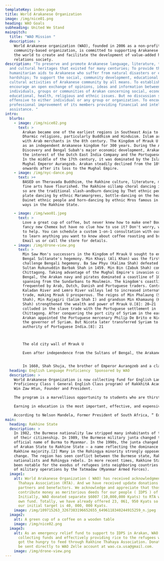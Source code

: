 ```yaml
---
templateKey: index-page
title: World Arakanese Organization
image: /img/nice01.png
heading: WAO Goals
subheading: United We Stand
mainpitch:
  title: "WAO Mission "
  description: >
    World Arakanese organization (WAO), founded in 2006 as a non-profit and
    community-based organization, is committed to supporting Arakanese around
    the world to create and facilitate the development of value-added human
    relations society. 
description: "To preserve and promote Arakanese language, literature, traditions
  and cultural heritages that existed for many centuries; To provide the
  humanitarian aids to Arakanese who suffer from natural disasters or economic
  hardships; To support the social, community development, educational and
  cultural activities of Arakanese community by all means. To establish and
  encourage an open exchange of opinions, ideas and information between
  individuals, groups or communities of Arakan concerning social, economic,
  educational, health, religious and ethnic issues. But no discussion shall be
  offensive to either individual or any group or organization. To encourage the
  professional improvement of its members providing financial and intellectual
  assistance. "
intro:
  blurbs:
    - image: /img/nice02.png
      text: >
        Arakan became one of the earliest regions in Southeast Asia to embrace
        Dharmic religions, particularly Buddhism and Hinduism. Islam arrived
        with Arab merchants in the 8th century. The Kingdom of Mrauk U emerged
        as an independent Arakanese kingdom for 300 years. During the Age of
        Discovery and Bengal Subah's major economic development, Arakan caught
        the interest of the Dutch East India Company and the Portuguese Empire.
        In the middle of the 17th century, it was dominated by the Islamic
        Mughal Emperor Aurangzeb. Arakan steadily declined from the 18th century
        onwards after its loss to the Mughal Empire.
    - image: /img/nyc-dance.png
      text: >+
        BASED on Theravada Buddhism, the Rakhine culture, literature, music and
        fine arts have flourished. The Rakhine oillamp choral dancing is famous;
        so are the traditional slash-andburn dancing by Thet ethnic people,
        plate dancing by ethnic Maramargrees, bottle-dancing on the head by
        Dainet ethnic people and horn-dancing by ethnic Mros famous in their own
        ways in the Rakhine State.

    - image: /img/wao01.jpeg
      text: >
        Love a great cup of coffee, but never knew how to make one? Bought a
        fancy new Chemex but have no clue how to use it? Don't worry, we’re here
        to help. You can schedule a custom 1-on-1 consultation with our baristas
        to learn anything you want to know about coffee roasting and brewing.
        Email us or call the store for details.
    - image: /img/drone-view.png
      text: >
        Min Saw Mon's successors in the Kingdom of Mrauk U sought to end the
        Bengal Sultanate's hegemony. Min Khayi (Ali Khan) was the first to
        challenge Bengali hegemony. Ba Saw Phyu (Kalima Shah) defeated Bengal
        Sultan Rukunuddin Barbak Shah in 1459. Min Bin (Zabuk Shah) conquered
        Chittagong. Taking advantage of the Mughal Empire's invasion campaign of
        Bengal, the Arakan navy and pirates dominated a coastline of 1000 miles,
        spanning from the Sundarbans to Moulmein. The kingdom's coastline was
        frequented by Arab, Dutch, Danish and Portuguese traders. Control of the
        Kaladan River and Lemro River valleys led to increased international
        trade, making Mrauk U prosperous. The reigns of Min Phalaung (Sikender
        Shah), Min Rajagiri (Salim Shah I) and grandson Min Khamaung (Hussein
        Shah) strengthened the wealth and power of Mrauk U.[8]: 20–21  Arakan
        colluded in the slave trade with the Portuguese settlement in
        Chittagong. After conquering the port city of Syriam in the early 1600s,
        Arakan appointed the Portuguese mercenary Philip De Brito e Nicota as
        the governor of Syriam. But Nicota later transferred Syriam to the
        authority of Portuguese India.[8]: 21 



        The old city wall of Mrauk U

        Even after independence from the Sultans of Bengal, the Arakanese kings continued the custom of maintaining Muslim titles.[20] They compared themselves to Sultans and fashioned themselves after Mughal rulers. They also continued to employ Indians and Muslims in prestigious positions within the royal administration.[21] The court adopted Indian and Islamic fashions from neighbouring Bengal.[21][18] Mrauk U hosted mosques, temples, shrines, seminaries and libraries.[8]: 22  Syed Alaol was a renowned poet of Arakan.[22] Indian and Muslim influence continued on Arakanese affairs for 350 years.


        In 1660, Shah Shuja, the brother of Emperor Aurangzeb and a claimant of the Peacock Throne, received asylum in Mrauk U. Members of Shuja's entourage were recruited in the Arakanese army and court. They were kingmakers in Arakan until the Burmese conquest.[23] Arakan suffered a major defeat to the forces of Mughal Bengal during the Battle of Chittagong in 1666, when Mrauk U lost control of southeast Bengal. The Mrauk U dynasty's reign continued until the 18th century.
  heading: English Language Proficiency  Sponsored by WAO
  description: >
    World Arakanese Organization is now collecting fund for English Language
    Proficiency Class ( General English Class program) of RakkhitA Academy by
    Win Zaw Htun, Founder and President.

    The program is a marvellious opportunity to students who are thirsting for education in Arakan.

    Earning in education is the most important, effective, and expensive element and it can change our family, community, and country.

    According to Nelson Mandela, Former President of South Africa, “ Education is the most powerful weapon which you can use to change the world.”
main:
  heading: Rakhine State
  description: >
    In 1982, the Burmese nationality law stripped many inhabitants of the region
    of their citizenship. In 1989, the Burmese military junta changed the
    official name of Burma to Myanmar. In the 1990s, the junta changed the name
    of Arakan State to Rakhine State — a name reflecting the dominance of the
    Rakhine majority.[2] Many in the Rohingya minority strongly opposed the
    change. The region has seen conflict between the Burmese state, Rakhine
    nationalists and Rohingya rebels. In more recent times, Rakhine State has
    been notable for the exodus of refugees into neighboring countries because
    of military operations by the Tatmadaw (Myanmar Armed Forces).
  image1:
    alt: World Arakanese Organization ( WAO) has received acknowledgments of Rakhine
      Thahaya Association (RTA). And we have received update donations from our
      partners and benefactors. We acknowledge and appreciate that those which
      contribute money as meritorious deeds for our people ( IDPS ) of Arakan.
      Initially, WAO donated separate $6007 (10,000,000 Kyats) to RTA with its
      own fund. Totally, we have already offered 23, 061, 950 Kyats so far and
      our initial target is 40, 000, 000 Kyats.
    image: /img/109715263_3267383196652655_6496118340244915259_n.jpeg
  image2:
    alt: A green cup of a coffee on a wooden table
    image: /img/nice02.png
  image3:
    alt: As an emergency relief fund to support to IDPS in Arakan, WAO is so far
      collecting funds and effectively providing rice to the refugees who have
      got the hungry to feed through Rakhine Thahaya Association. Donation can
      be sent directly to WAO Zelle account at wao.ca.usa@gmail.com.
    image: /img/drone-view.png
---
```

